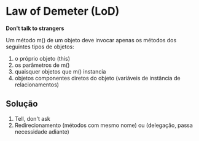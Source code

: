 # Law of Demeter (LoD)
**Don't talk to strangers**

Um método m() de um objeto deve invocar apenas os métodos dos seguintes tipos de objetos:
1. o próprio objeto (this)
2. os parâmetros de m()
3. quaisquer objetos que m() instancia
4. objetos componentes diretos do objeto (variáveis de instância de relacionamentos)

## Solução
1. Tell, don't ask
2. Redirecionamento (métodos com mesmo nome) ou (delegação, passa necessidade adiante)